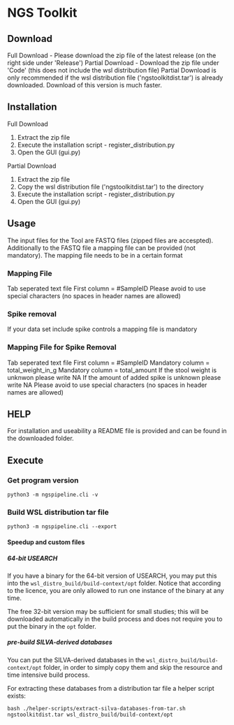 # NGS Toolkit

## Download 
Full Download - Please download the zip file of the latest release (on the right side under 'Release') 
Partial Download - Download the zip file under 'Code' (this does not include the wsl distribution file) 
Partial Download is only recommended if the wsl distribution file ('ngstoolkitdist.tar') is already downloaded. Download of this version is much faster. 

## Installation
Full Download
1. Extract the zip file
2. Execute the installation script - register_distribution.py
3. Open the GUI (gui.py)

Partial Download
1. Extract the zip file
2. Copy the wsl distribution file  ('ngstoolkitdist.tar') to the directory 
3. Execute the installation script - register_distribution.py
4. Open the GUI (gui.py)

## Usage 
The input files for the Tool are FASTQ files (zipped files are accespted). Additionally to the FASTQ file a mapping file can be provided (not mandatory).
The mapping file needs to be in a certain format

### Mapping File
Tab seperated text file 
First column = #SampleID
Please avoid to use special characters (no spaces in header names are allowed)

### Spike removal
If your data set include spike controls a mapping file is mandatory 

### Mapping File for Spike Removal
Tab seperated text file 
First column = #SampleID
Mandatory column = total_weight_in_g
Mandatory column = total_amount
If the stool weight is unknwon please write NA
If the amount of added spike is unknown please write NA
Please avoid to use special characters (no spaces in header names are allowed)

## HELP
For installation and useability a README file is provided and can be found in the downloaded folder. 

## Execute
### Get program version
`python3 -m ngspipeline.cli -v`

### Build WSL distribution tar file
`python3 -m ngspipeline.cli --export`

#### Speedup and custom files
##### 64-bit USEARCH
If you have a binary for the 64-bit version of USEARCH, you may put this into the `wsl_distro_build/build-context/opt` 
folder.
Notice that according to the licence, you are only allowed to run one instance of the binary at any time.

The free 32-bit version may be sufficient for small studies; this will be downloaded automatically in the build process 
and does not require you to put the binary in the `opt` folder.

##### pre-build SILVA-derived databases
You can put the SILVA-derived databases in the `wsl_distro_build/build-context/opt` folder, in order to simply copy them 
and skip the resource and time intensive build process.

For extracting these databases from a distribution tar file a helper script exists:

`bash ./helper-scripts/extract-silva-databases-from-tar.sh ngstoolkitdist.tar wsl_distro_build/build-context/opt`
